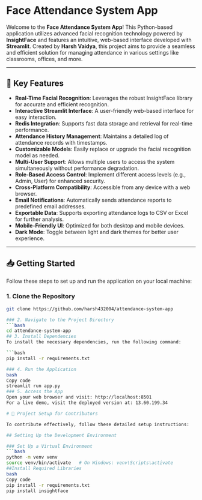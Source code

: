 # Face Attendance System App

Welcome to the **Face Attendance System App**! This Python-based application utilizes advanced facial recognition technology powered by **InsightFace** and features an intuitive, web-based interface developed with **Streamlit**. Created by **Harsh Vaidya**, this project aims to provide a seamless and efficient solution for managing attendance in various settings like classrooms, offices, and more.

---

## 🌟 Key Features

- **Real-Time Facial Recognition**: Leverages the robust InsightFace library for accurate and efficient recognition.
- **Interactive Streamlit Interface**: A user-friendly web-based interface for easy interaction.
- **Redis Integration**: Supports fast data storage and retrieval for real-time performance.
- **Attendance History Management**: Maintains a detailed log of attendance records with timestamps.
- **Customizable Models**: Easily replace or upgrade the facial recognition model as needed.
- **Multi-User Support**: Allows multiple users to access the system simultaneously without performance degradation.
- **Role-Based Access Control**: Implement different access levels (e.g., Admin, User) for enhanced security.
- **Cross-Platform Compatibility**: Accessible from any device with a web browser.
- **Email Notifications**: Automatically sends attendance reports to predefined email addresses.
- **Exportable Data**: Supports exporting attendance logs to CSV or Excel for further analysis.
- **Mobile-Friendly UI**: Optimized for both desktop and mobile devices.
- **Dark Mode**: Toggle between light and dark themes for better user experience.

---

## 📥 Getting Started

Follow these steps to set up and run the application on your local machine:

### 1. Clone the Repository
```bash
git clone https://github.com/harsh432004/attendance-system-app

### 2. Navigate to the Project Directory
```bash
cd attendance-system-app
## 3. Install Dependencies
To install the necessary dependencies, run the following command:

```bash
pip install -r requirements.txt

### 4. Run the Application
bash
Copy code
streamlit run app.py
### 5. Access the App
Open your web browser and visit: http://localhost:8501
For a live demo, visit the deployed version at: 13.60.199.34

# 🔧 Project Setup for Contributors

To contribute effectively, follow these detailed setup instructions:

## Setting Up the Development Environment

### Set Up a Virtual Environment
```bash
python -m venv venv
source venv/bin/activate   # On Windows: venv\Scripts\activate
##Install Required Libraries
bash
Copy code
pip install -r requirements.txt
pip install insightface
